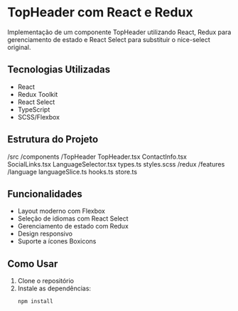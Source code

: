 # TopHeader com React e Redux

Implementação de um componente TopHeader utilizando React, Redux para gerenciamento de estado e React Select para substituir o nice-select original.

## Tecnologias Utilizadas

- React
- Redux Toolkit
- React Select
- TypeScript
- SCSS/Flexbox

## Estrutura do Projeto
/src /components /TopHeader TopHeader.tsx ContactInfo.tsx SocialLinks.tsx LanguageSelector.tsx types.ts styles.scss /redux /features /language languageSlice.ts hooks.ts store.ts
## Funcionalidades

- Layout moderno com Flexbox
- Seleção de idiomas com React Select
- Gerenciamento de estado com Redux
- Design responsivo
- Suporte a ícones Boxicons

## Como Usar

1. Clone o repositório
2. Instale as dependências:
   ```bash
   npm install